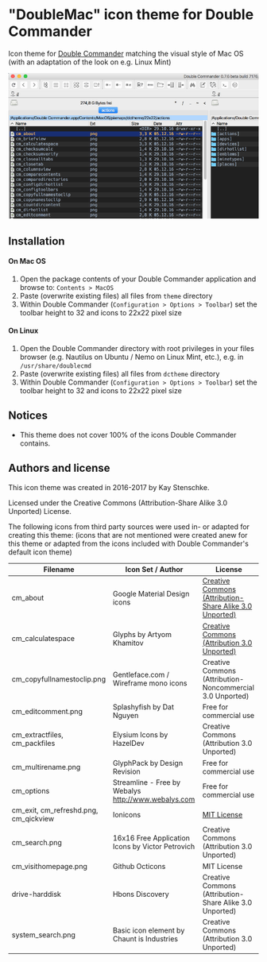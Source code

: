 "DoubleMac" icon theme for Double Commander
===========================================
 
Icon theme for [Double Commander](http://doublecmd.sourceforge.net/) matching the visual style of Mac OS (with an adaptation of the look on e.g. Linux Mint)

![DoubleMac](https://github.com/kstenschke/doublemac-theme/blob/master/screenshot.png?raw=true)


Installation
------------

#### On Mac OS
1. Open the package contents of your Double Commander application and browse to: `Contents > MacOS`
2. Paste (overwrite existing files) all files from `theme` directory
3. Within Double Commander (`Configuration > Options > Toolbar`) set the toolbar height to 32 and icons to 22x22 pixel size

#### On Linux
1. Open the Double Commander directory with root privileges in your files browser (e.g. Nautilus on Ubuntu / Nemo on Linux Mint, etc.), e.g. in `/usr/share/doublecmd`
2. Paste (overwrite existing files) all files from `dctheme` directory
3. Within Double Commander (`Configuration > Options > Toolbar`) set the toolbar height to 32 and icons to 22x22 pixel size


Notices 
-------

* This theme does not cover 100% of the icons Double Commander contains.


Authors and license
-------------------
 
This icon theme was created in 2016-2017 by Kay Stenschke.

Licensed under the Creative Commons (Attribution-Share Alike 3.0 Unported) License.

The following icons from third party sources were used in- or adapted for creating this theme: 
(icons that are not mentioned were created anew for this theme or adapted from the icons included with 
Double Commander's default icon theme)

| Filename                              | Icon Set / Author                                    | License                                                   |
| ------------------------------------- | ---------------------------------------------------- | --------------------------------------------------------- |
| cm_about                              | Google Material Design icons                         | [Creative Commons (Attribution-Share Alike 3.0 Unported)](https://creativecommons.org/licenses/by-sa/3.0/)    |
| cm_calculatespace                     | Glyphs by Artyom Khamitov                            | [Creative Commons (Attribution 3.0 Unported)](https://creativecommons.org/licenses/by/3.0/)               |
| cm_copyfullnamestoclip.png            | Gentleface.com / Wireframe mono icons                | Creative Commons (Attribution-Noncommercial 3.0 Unported) |
| cm_editcomment.png                    | Splashyfish by Dat Nguyen                            | Free for commercial use                                   |
| cm_extractfiles, cm_packfiles         | Elysium Icons by HazelDev                            | Creative Commons (Attribution 3.0 Unported)               |
| cm_multirename.png                    | GlyphPack by Design Revision                         | Free for commercial use                                   |
| cm_options                            | Streamline - Free by Webalys  http://www.webalys.com | Free for commercial use                                   |
| cm_exit, cm_refreshd.png, cm_qickview | Ionicons                                             | [MIT License](https://opensource.org/licenses/mit-license.php)                                               |
| cm_search.png                         | 16x16 Free Application Icons by Victor Petrovich     | Creative Commons (Attribution 3.0 Unported)               |
| cm_visithomepage.png                  | Github Octicons                                      | MIT License                                               |
| drive-harddisk                        | Hbons Discovery                                      | Creative Commons (Attribution-Share Alike 3.0 Unported)   |
| system_search.png                     | Basic icon element by Chaunt is Industries           | Creative Commons (Attribution 3.0 Unported)               |
